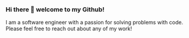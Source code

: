 ### Hi there 👋 welcome to my Github!

I am a software engineer with a passion for solving problems with code. Please feel free to reach out about any of my work!
